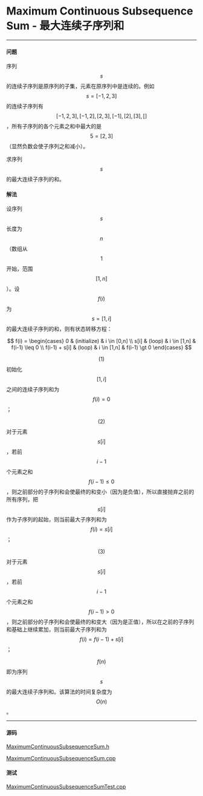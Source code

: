 <script type="text/javascript" src="https://cdnjs.cloudflare.com/ajax/libs/mathjax/2.7.1/MathJax.js?config=TeX-AMS-MML_HTMLorMML"></script>

# Maximum Continuous Subsequence Sum - 最大连续子序列和

--------

#### 问题

序列$$ s $$的连续子序列是原序列的子集，元素在原序列中是连续的。例如$$ s = [-1,2,3] $$的连续子序列有$$ [-1,2,3],[-1,2],[2,3],[-1],[2],[3],[] $$，所有子序列的各个元素之和中最大的是$$ 5 = [2,3] $$（显然负数会使子序列之和减小）。

求序列$$ s $$的最大连续子序列的和。

#### 解法

设序列$$ s $$长度为$$ n $$（数组从$$ 1 $$开始，范围$$ [1,n] $$）。设$$ f(i) $$为$$ s = [1,i] $$的最大连续子序列的和，则有状态转移方程：

$$
f(i) =
\begin{cases}
0                           &   (initialize)    &   i \in [0,n] \\
s[i]                        &   (loop)          &   i \in [1,n]     &   f(i-1) \leq 0   \\
f(i-1) + s[i]               &   (loop)          &   i \in [1,n]     &   f(i-1) \gt 0
\end{cases}
$$

$$ (1) $$ 初始化$$ [1,i] $$之间的连续子序列和为$$ f(i) = 0 $$；

$$ (2) $$ 对于元素$$ s[i] $$，若前$$ i-1 $$个元素之和$$ f(i-1) \leq 0 $$，则之前部分的子序列和会使最终的和变小（因为是负值），所以直接抛弃之前的所有序列，把$$ s[i] $$作为子序列的起始，则当前最大子序列和为$$ f(i) = s[i] $$；

$$ (3) $$ 对于元素$$ s[i] $$，若前$$ i-1 $$个元素之和$$ f(i-1) \gt 0 $$，则之前部分的子序列和会使最终的和变大（因为是正值），所以在之前的子序列和基础上继续累加，则当前最大子序列和为$$ f(i) = f(i-1) + s[i] $$；

$$ f(n) $$即为序列$$ s $$的最大连续子序列和。该算法的时间复杂度为$$ O(n) $$。

--------

#### 源码

[MaximumContinuousSubsequenceSum.h](https://github.com/linrongbin16/Way-to-Algorithm/blob/master/src/DynamicProgramming/LinearDP/MaximumContinuousSubsequenceSum.h)

[MaximumContinuousSubsequenceSum.cpp](https://github.com/linrongbin16/Way-to-Algorithm/blob/master/src/DynamicProgramming/LinearDP/MaximumContinuousSubsequenceSum.cpp)

#### 测试

[MaximumContinuousSubsequenceSumTest.cpp](https://github.com/linrongbin16/Way-to-Algorithm/blob/master/src/DynamicProgramming/LinearDP/MaximumContinuousSubsequenceSumTest.cpp)

